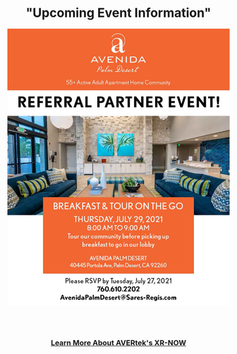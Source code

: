   <div align="center">
  
  <h1><b> "Upcoming Event Information" </b></h1><!-- Loads <model-viewer> for old browsers like IE11: -->
  </div>
  <p align="center">
  <img src="images/Header 1a.jpg" width=750>
  </p>
  <br><br>
<h3 style="text-align: center;" markdown="1"><a href="https://avertek.net/" onclick="getOutboundLink('https://avertek.net/'); return false;">Learn More About AVERtek's XR-NOW</a></h3> 
  <br><br>
